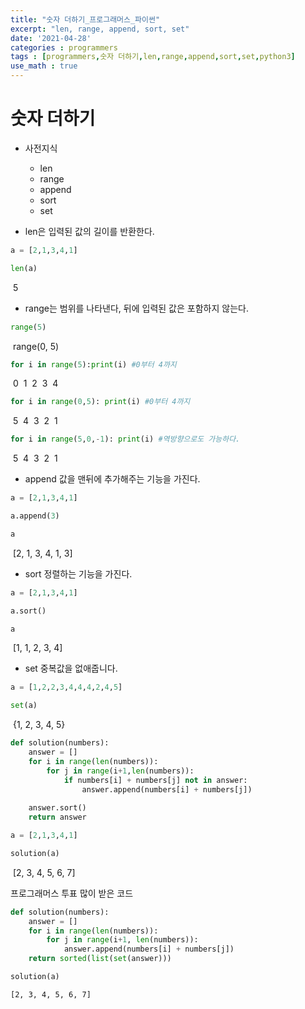 ```yaml
---
title: "숫자 더하기_프로그래머스_파이썬"
excerpt: "len, range, append, sort, set"
date: '2021-04-28'
categories : programmers
tags : [programmers,숫자 더하기,len,range,append,sort,set,python3]
use_math : true
---
```




# 숫자 더하기

* 사전지식 
    * len
    * range
    * append
    * sort
    * set

* len은 입력된 값의 길이를 반환한다.


```python
a = [2,1,3,4,1]
```


```python
len(a)
```




​    5



* range는 범위를 나타낸다, 뒤에 입력된 값은 포함하지 않는다.


```python
range(5)
```




​    range(0, 5)




```python
for i in range(5):print(i) #0부터 4까지
```

​    0
​    1
​    2
​    3
​    4
​    


```python
for i in range(0,5): print(i) #0부터 4까지
```

​    5
​    4
​    3
​    2
​    1
​    


```python
for i in range(5,0,-1): print(i) #역방향으로도 가능하다.
```

​    5
​    4
​    3
​    2
​    1
​    

* append 값을 맨뒤에 추가해주는 기능을 가진다.


```python
a = [2,1,3,4,1]
```


```python
a.append(3)
```


```python
a
```




​    [2, 1, 3, 4, 1, 3]



* sort 정렬하는 기능을 가진다.


```python
a = [2,1,3,4,1]
```


```python
a.sort()
```


```python
a
```




​    [1, 1, 2, 3, 4]



* set 중복값을 없애줍니다.


```python
a = [1,2,2,3,4,4,4,2,4,5]
```


```python
set(a)
```




​    {1, 2, 3, 4, 5}




```python
def solution(numbers):
    answer = []
    for i in range(len(numbers)):
        for j in range(i+1,len(numbers)):
            if numbers[i] + numbers[j] not in answer:
                answer.append(numbers[i] + numbers[j])
    
    answer.sort()
    return answer
```


```python
a = [2,1,3,4,1]
```


```python
solution(a)
```




​    [2, 3, 4, 5, 6, 7]



프로그래머스 투표 많이 받은 코드


```python
def solution(numbers):
    answer = []
    for i in range(len(numbers)):
        for j in range(i+1, len(numbers)):
            answer.append(numbers[i] + numbers[j])
    return sorted(list(set(answer)))
```


```python
solution(a)
```




    [2, 3, 4, 5, 6, 7]




```python

```
